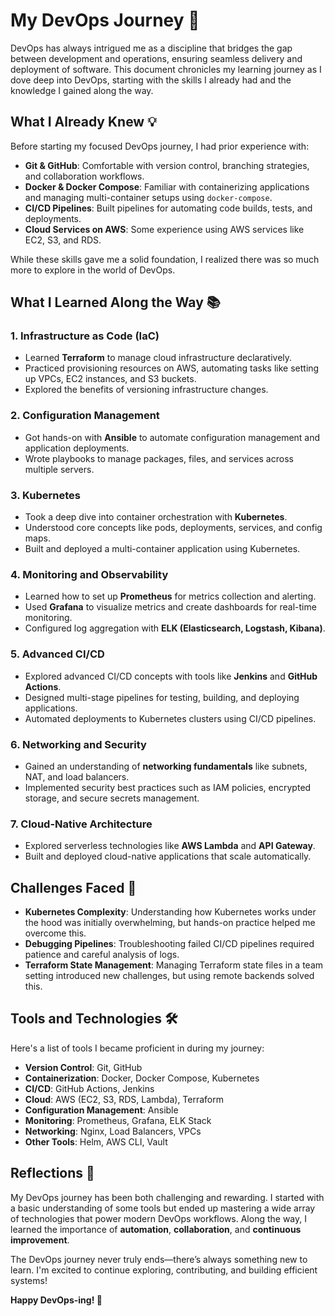 # My DevOps Journey 🚀

DevOps has always intrigued me as a discipline that bridges the gap between development and operations, ensuring seamless delivery and deployment of software. This document chronicles my learning journey as I dove deep into DevOps, starting with the skills I already had and the knowledge I gained along the way.

## What I Already Knew 💡

Before starting my focused DevOps journey, I had prior experience with:

-   **Git & GitHub**: Comfortable with version control, branching strategies, and collaboration workflows.
-   **Docker & Docker Compose**: Familiar with containerizing applications and managing multi-container setups using `docker-compose`.
-   **CI/CD Pipelines**: Built pipelines for automating code builds, tests, and deployments.
-   **Cloud Services on AWS**: Some experience using AWS services like EC2, S3, and RDS.

While these skills gave me a solid foundation, I realized there was so much more to explore in the world of DevOps.

## What I Learned Along the Way 📚

### 1. **Infrastructure as Code (IaC)**

-   Learned **Terraform** to manage cloud infrastructure declaratively.
-   Practiced provisioning resources on AWS, automating tasks like setting up VPCs, EC2 instances, and S3 buckets.
-   Explored the benefits of versioning infrastructure changes.

### 2. **Configuration Management**

-   Got hands-on with **Ansible** to automate configuration management and application deployments.
-   Wrote playbooks to manage packages, files, and services across multiple servers.

### 3. **Kubernetes**

-   Took a deep dive into container orchestration with **Kubernetes**.
-   Understood core concepts like pods, deployments, services, and config maps.
-   Built and deployed a multi-container application using Kubernetes.

### 4. **Monitoring and Observability**

-   Learned how to set up **Prometheus** for metrics collection and alerting.
-   Used **Grafana** to visualize metrics and create dashboards for real-time monitoring.
-   Configured log aggregation with **ELK (Elasticsearch, Logstash, Kibana)**.

### 5. **Advanced CI/CD**

-   Explored advanced CI/CD concepts with tools like **Jenkins** and **GitHub Actions**.
-   Designed multi-stage pipelines for testing, building, and deploying applications.
-   Automated deployments to Kubernetes clusters using CI/CD pipelines.

### 6. **Networking and Security**

-   Gained an understanding of **networking fundamentals** like subnets, NAT, and load balancers.
-   Implemented security best practices such as IAM policies, encrypted storage, and secure secrets management.

### 7. **Cloud-Native Architecture**

-   Explored serverless technologies like **AWS Lambda** and **API Gateway**.
-   Built and deployed cloud-native applications that scale automatically.

## Challenges Faced 🧗

-   **Kubernetes Complexity**: Understanding how Kubernetes works under the hood was initially overwhelming, but hands-on practice helped me overcome this.
-   **Debugging Pipelines**: Troubleshooting failed CI/CD pipelines required patience and careful analysis of logs.
-   **Terraform State Management**: Managing Terraform state files in a team setting introduced new challenges, but using remote backends solved this.

## Tools and Technologies 🛠️

Here's a list of tools I became proficient in during my journey:

-   **Version Control**: Git, GitHub
-   **Containerization**: Docker, Docker Compose, Kubernetes
-   **CI/CD**: GitHub Actions, Jenkins
-   **Cloud**: AWS (EC2, S3, RDS, Lambda), Terraform
-   **Configuration Management**: Ansible
-   **Monitoring**: Prometheus, Grafana, ELK Stack
-   **Networking**: Nginx, Load Balancers, VPCs
-   **Other Tools**: Helm, AWS CLI, Vault

## Reflections 🌟

My DevOps journey has been both challenging and rewarding. I started with a basic understanding of some tools but ended up mastering a wide array of technologies that power modern DevOps workflows. Along the way, I learned the importance of **automation**, **collaboration**, and **continuous improvement**.

The DevOps journey never truly ends—there’s always something new to learn. I'm excited to continue exploring, contributing, and building efficient systems!

**Happy DevOps-ing! 🚀**
